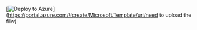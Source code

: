 


[![Deploy to Azure](http://azuredeploy.net/deploybutton.png)](https://portal.azure.com/#create/Microsoft.Template/uri/need to upload the filw)
